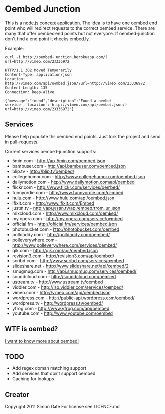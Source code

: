 # Oembed Junction

This is a [node.js](http://nodejs.org) concept application. The idea is to have one oembed
end point who will redirect requests to the correct oembed service. There are many that
offer oembed end points but not everyone. If oembed-junction don't find a end point it checks
embed.ly.

Example:

```shell
curl -i http://oembed-junction.herokuapp.com/?url=http://vimeo.com/23336972

HTTP/1.1 302 Moved Temporarily
Content-Type: application/json
Location:
http://vimeo.com/api/oembed.json/?url=http://vimeo.com/23336972
Content-Length: 135
Connection: keep-alive

{"message":"found","description":"Found a oembed service","location":"http://vimeo.com/api/oembed.json/?url=http://vimeo.com/23336972"}
```

## Services

Please help populate the oembed end points. Just fork the project and send in pull-requests.

Current services oembed-junction supports:

  * 5min.com - http://api.5min.com/oembed.json
  * bambuser.com - http://api.bambuser.com/oembed.json
  * blip.tv - http://blip.tv/oembed/
  * collegehumor.com - http://www.collegehumor.com/oembed.json
  * dailymotion.com - http://www.dailymotion.com/api/oembed
  * flickr.com - http://www.flickr.com/services/oembed/
  * funnyordie.com - http://www.funnyordie.com/oembed
  * hulu.com - http://www.hulu.com/api/oembed.json
  * ifixit.com - http://www.ifixit.com/Embed
  * justin.tv - http://api.justin.tv/api/embed/from_url.json
  * mixcloud.com - http://www.mixcloud.com/oembed/
  * my.opera.com - http://my.opera.com/service/oembed
  * official.fm - http://official.fm/services/oembed.json
  * photobucket.com - http://photobucket.com/oembed
  * polldaddy.com - http://polldaddy.com/oembed/
  * polleverywhere.com - http://www.polleverywhere.com/services/oembed/
  * qik.com - http://qik.com/api/oembed.json
  * revision3.com - http://revision3.com/api/oembed/
  * scribd.com - http://www.scribd.com/services/oembed
  * slideshare.net - http://www.slideshare.net/api/oembed/2
  * smugmug.com - http://api.smugmug.com/services/oembed/
  * soundcloud.com - http://soundcloud.com/oembed
  * ustream.tv - http://www.ustream.tv/oembed
  * viddler.com - http://lab.viddler.com/services/oembed/
  * vimeo.com - http://vimeo.com/api/oembed.json
  * wordpress.com - http://public-api.wordpress.com/oembed/
  * wordpress.tv - http://wordpress.tv/oembed/
  * yfrog.com - http://www.yfrog.com/api/oembed
  * youtube.com - http://www.youtube.com/oembed


## WTF is oembed?

[I want to know more about oembed!](http://oembed.com)

## TODO

  * Add regex doman matching support
  * Add services that don't support oembed
  * Caching for lookups

## Creator

Copyright 2011 Simon Gate
For license see LICENCE.md
